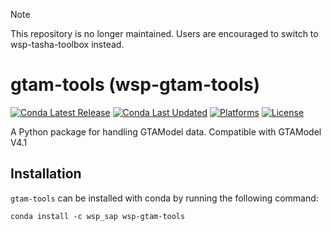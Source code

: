 > [!NOTE]  
> This repository is no longer maintained. Users are encouraged to switch to wsp-tasha-toolbox instead.

# gtam-tools (wsp-gtam-tools)

[![Conda Latest Release](https://anaconda.org/wsp_sap/wsp-gtam-tools/badges/version.svg)](https://anaconda.org/wsp_sap/wsp-gtam-tools)
[![Conda Last Updated](https://anaconda.org/wsp_sap/wsp-gtam-tools/badges/latest_release_date.svg)](https://anaconda.org/wsp_sap/wsp-gtam-tools)
[![Platforms](https://anaconda.org/wsp_sap/wsp-gtam-tools/badges/platforms.svg)](https://anaconda.org/wsp_sap/wsp-gtam-tools)
[![License](https://anaconda.org/wsp_sap/wsp-gtam-tools/badges/license.svg)](https://github.com/sap-toronto/gtam-tools/blob/main/LICENSE)

A Python package for handling GTAModel data. Compatible with GTAModel V4.1

## Installation

`gtam-tools` can be installed with conda by running the following command:

```batch
conda install -c wsp_sap wsp-gtam-tools
```
